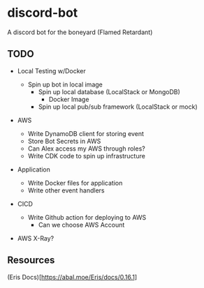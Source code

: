 # discord-bot

A discord bot for the boneyard (Flamed Retardant)


## TODO

* Local Testing w/Docker
  * Spin up bot in local image
    * Spin up local database (LocalStack or MongoDB)
      * Docker Image
    * Spin up local pub/sub framework (LocalStack or mock)
* AWS
  * Write DynamoDB client for storing event
  * Store Bot Secrets in AWS
  * Can Alex access my AWS through roles?
  * Write CDK code to spin up infrastructure
* Application
  * Write Docker files for application
  * Write other event handlers
* CICD
    * Write Github action for deploying to AWS 
      * Can we choose AWS Account

* AWS X-Ray?


## Resources

(Eris Docs)[https://abal.moe/Eris/docs/0.16.1]